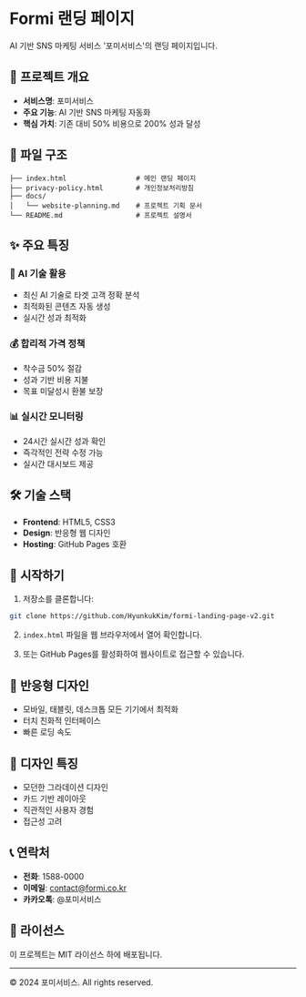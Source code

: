 # Formi 랜딩 페이지

AI 기반 SNS 마케팅 서비스 '포미서비스'의 랜딩 페이지입니다.

## 🚀 프로젝트 개요

- **서비스명**: 포미서비스
- **주요 기능**: AI 기반 SNS 마케팅 자동화
- **핵심 가치**: 기존 대비 50% 비용으로 200% 성과 달성

## 📁 파일 구조

```
├── index.html                 # 메인 랜딩 페이지
├── privacy-policy.html        # 개인정보처리방침
├── docs/
│   └── website-planning.md    # 프로젝트 기획 문서
└── README.md                  # 프로젝트 설명서
```

## ✨ 주요 특징

### 🤖 AI 기술 활용
- 최신 AI 기술로 타겟 고객 정확 분석
- 최적화된 콘텐츠 자동 생성
- 실시간 성과 최적화

### 💰 합리적 가격 정책
- 착수금 50% 절감
- 성과 기반 비용 지불
- 목표 미달성시 환불 보장

### 📊 실시간 모니터링
- 24시간 실시간 성과 확인
- 즉각적인 전략 수정 가능
- 실시간 대시보드 제공

## 🛠️ 기술 스택

- **Frontend**: HTML5, CSS3
- **Design**: 반응형 웹 디자인
- **Hosting**: GitHub Pages 호환

## 🚀 시작하기

1. 저장소를 클론합니다:
```bash
git clone https://github.com/HyunkukKim/formi-landing-page-v2.git
```

2. `index.html` 파일을 웹 브라우저에서 열어 확인합니다.

3. 또는 GitHub Pages를 활성화하여 웹사이트로 접근할 수 있습니다.

## 📱 반응형 디자인

- 모바일, 태블릿, 데스크톱 모든 기기에서 최적화
- 터치 친화적 인터페이스
- 빠른 로딩 속도

## 🎨 디자인 특징

- 모던한 그라데이션 디자인
- 카드 기반 레이아웃
- 직관적인 사용자 경험
- 접근성 고려

## 📞 연락처

- **전화**: 1588-0000
- **이메일**: contact@formi.co.kr
- **카카오톡**: @포미서비스

## 📄 라이선스

이 프로젝트는 MIT 라이선스 하에 배포됩니다.

---

© 2024 포미서비스. All rights reserved.